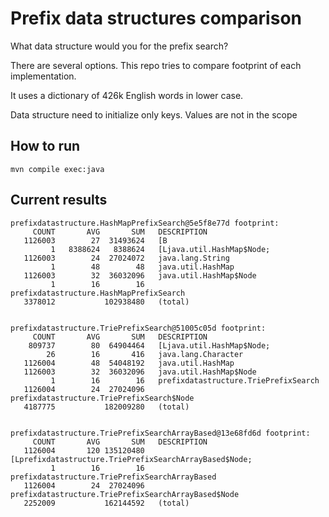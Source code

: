 # Prefix data structures comparison

What data structure would you for the prefix search?

There are several options. This repo tries to compare footprint of each implementation.

It uses a dictionary of 426k English words in lower case.

Data structure need to initialize only keys. Values are not in the scope

## How to run

`mvn compile exec:java`

## Current results

```
prefixdatastructure.HashMapPrefixSearch@5e5f8e77d footprint:
     COUNT       AVG       SUM   DESCRIPTION
   1126003        27  31493624   [B
         1   8388624   8388624   [Ljava.util.HashMap$Node;
   1126003        24  27024072   java.lang.String
         1        48        48   java.util.HashMap
   1126003        32  36032096   java.util.HashMap$Node
         1        16        16   prefixdatastructure.HashMapPrefixSearch
   3378012           102938480   (total)


prefixdatastructure.TriePrefixSearch@51005c05d footprint:
     COUNT       AVG       SUM   DESCRIPTION
    809737        80  64904464   [Ljava.util.HashMap$Node;
        26        16       416   java.lang.Character
   1126004        48  54048192   java.util.HashMap
   1126003        32  36032096   java.util.HashMap$Node
         1        16        16   prefixdatastructure.TriePrefixSearch
   1126004        24  27024096   prefixdatastructure.TriePrefixSearch$Node
   4187775           182009280   (total)


prefixdatastructure.TriePrefixSearchArrayBased@13e68fd6d footprint:
     COUNT       AVG       SUM   DESCRIPTION
   1126004       120 135120480   [Lprefixdatastructure.TriePrefixSearchArrayBased$Node;
         1        16        16   prefixdatastructure.TriePrefixSearchArrayBased
   1126004        24  27024096   prefixdatastructure.TriePrefixSearchArrayBased$Node
   2252009           162144592   (total)
```